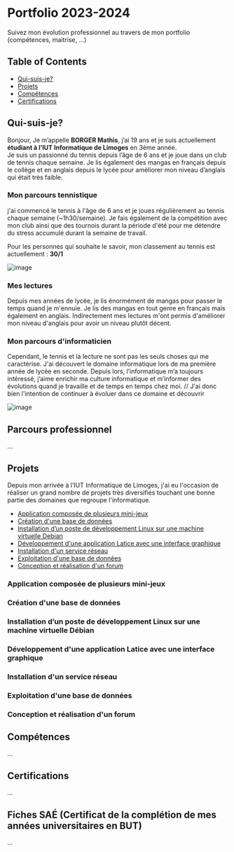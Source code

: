 # Portfolio 2023-2024
Suivez mon évolution professionnel au travers de mon portfolio (compétences, maitrise, ...)

## Table of Contents

- [Qui-suis-je?](#qui-suis-je)
- [Projets](#projets)
- [Compétences](#compétences)
- [Certifications](#certifications)

## Qui-suis-je?
Bonjour,
Je m’appelle **BORGER Mathis**, j’ai 19 ans et je suis actuellement **étudiant à l’IUT Informatique de Limoges** en 3ème année.  
Je suis un passionné du tennis depuis l’âge de 6 ans et je joue dans un club de tennis chaque semaine. Je lis également des mangas en français depuis le collège et en anglais depuis le lycée pour améliorer mon niveau d’anglais qui était très faible. 

### Mon parcours tennistique

j'ai commencé le tennis à l'âge de 6 ans et je joues régulièrement au tennis chaque semaine (~1h30/semaine). Je fais également de la compétition avec mon club ainsi que des tournois durant la période d'été pour me détendre du stress accumulé durant la semaine de travail. 

Pour les personnes qui souhaite le savoir, mon classement au tennis est actuellement : __30/1__

![image](https://github.com/MathisBorger/Portfolio/assets/102658464/4f581af0-f397-46f3-a6ef-743a9241a32b)


### Mes lectures

Depuis mes années de lycée, je lis énormément de mangas pour passer le temps quand je m'ennuie. Je lis des mangas en tout genre en français mais également en anglais. Indirectement mes lectures m'ont permis d'améliorer mon niveau d'anglais pour avoir un niveau plutôt décent.

### Mon parcours d'informaticien

Cependant, le tennis et la lecture ne sont pas les seuls choses qui me caractérise. J'ai découvert le domaine informatique lors de ma première année de lycée en seconde. Depuis lors, l’informatique m’a toujours intéressé, j’aime enrichir ma culture informatique et m’informer des évolutions quand je travaille et de temps en temps chez moi. 
// J'ai donc bien l'intention de continuer à évoluer dans ce domaine et découvrir

![image](https://github.com/MathisBorger/Portfolio/assets/102658464/be972b62-23b3-4662-8c2a-1b7c899170bb)


## Parcours professionnel
...

## Projets
Depuis mon arrivée à l’IUT Informatique de Limoges, j'ai eu l'occasion de réaliser un grand nombre de projets très diversifiés touchant une bonne partie des domaines que regroupe l'informatique.

- [Application composée de plusieurs mini-jeux](#application-composée-de-plusieurs-mini-jeux)
- [Création d'une base de données](#création-dune-base-de-données)
- [Installation d’un poste de développement Linux sur une machine virtuelle Debian](#installation-dun-poste-de-développement-linux-sur-une-machine-virtuelle-Debian)
- [Développement d'une application Latice avec une interface graphique](#développement-dune-application-latice-avec-une-interface-graphique)
- [Installation d'un service réseau](#installation-dun-service-réseau)
- [Exploitation d'une base de données](#exploitation-dune-base-de-données)
- [Conception et réalisation d'un forum](#conception-et-réalisation-dun-forum)


### Application composée de plusieurs mini-jeux

### Création d'une base de données

### Installation d’un poste de développement Linux sur une machine virtuelle Débian

### Développement d'une application Latice avec une interface graphique

### Installation d'un service réseau

### Exploitation d'une base de données

### Conception et réalisation d'un forum

## Compétences
...

## Certifications
...

## Fiches SAÉ (Certificat de la complétion de mes années universitaires en BUT)
...
